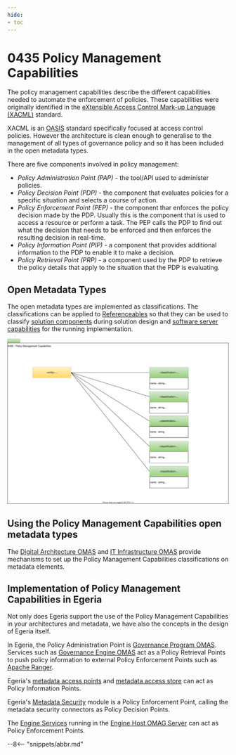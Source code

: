 ```yaml
---
hide:
- toc
---
```


<!-- SPDX-License-Identifier: CC-BY-4.0 -->
<!-- Copyright Contributors to the ODPi Egeria project. -->

# 0435 Policy Management Capabilities

The policy management capabilities describe the different capabilities needed to automate
the enforcement of policies.  These capabilities were originally identified in the 
[eXtensible Access Control Mark-up Language (XACML)](https://en.wikipedia.org/wiki/XACML) standard.

XACML is an [OASIS](https://www.oasis-open.org/) standard specifically focused at access control policies.
However the architecture is clean enough to generalise to the management of all types of governance policy 
and so it has been included in the open metadata types.

There are five components involved in policy management:
- *Policy Administration Point (PAP)* - the tool/API used to administer policies.
- *Policy Decision Point (PDP)* - the component that evaluates policies for a specific situation and selects a
  course of action.
- *Policy Enforcement Point (PEP)* - the component thar enforces the policy decision made by the PDP.
  Usually this is the component that is used to access a resource or perform a task. 
  The PEP calls the PDP to find out what the decision that needs to be enforced and then
  enforces the resulting decision in real-time.
- *Policy Information Point (PIP)* - a component that provides additional information to the PDP
  to enable it to make a decision.
- *Policy Retrieval Point (PRP)* - a component used by the PDP to retrieve the policy details that apply to the
  situation that the PDP is evaluating. 

## Open Metadata Types

The open metadata types are implemented as classifications.  The classifications can be applied to
[Referenceables](/egeria-docs/types/0/0010-Base-Model) so that they can be used to classify
[solution components](/egeria-docs/types/7/0730-Solution-Components) during solution design and
[software server capabilities](/egeria-docs/types/0/0042-Software-Server-Capabilities) for the running implementation.


![UML](0435-Policy-Management-Capabilities.svg)


## Using the Policy Management Capabilities open metadata types

The [Digital Architecture OMAS](/egeria-docs/services/omas/digital-architecture/overview)
and [IT Infrastructure OMAS](/egeria-docs/services/omas/it-infrastructure/overview)
provide mechanisms to set up the Policy Management Capabilities classifications on metadata elements.

## Implementation of Policy Management Capabilities in Egeria

Not only does Egeria support the use of the Policy Management Capabilities in your architectures and
metadata, we have also the concepts in the design of Egeria itself.

In Egeria, the Policy Administration Point is
[Governance Program OMAS](/egeria-docs/services/omas/governance-program/overview).
Services such as 
[Governance Engine OMAS](/egeria-docs/services/omas/governance-engine/overview)
act as a Policy Retrieval Points to push policy information to external Policy Enforcement Points such as
[Apache Ranger](http://ranger.apache.org/).

Egeria's [metadata access points](/egeria-docs/concepts/metadata-access-point)
and [metadata access store](/egeria-docs/concepts/metadata-access-store)
can act as Policy Information Points.

Egeria's
[Metadata Security](/egeria-docs/features/metadata-security/overview)
module is a Policy Enforcement Point, calling the metadata security connectors as Policy Decision Points.

The [Engine Services](/egeria-docs/services/omes)
running in the [Engine Host OMAG Server](/egeria-docs/concepts/engine-host)
can act as Policy Enforcement Points. 

--8<-- "snippets/abbr.md"